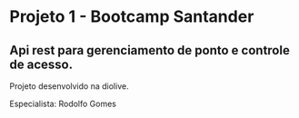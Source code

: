 # Projeto 1 - Bootcamp Santander

Api rest para gerenciamento de ponto e controle de acesso.
--------------------------------------------------------
Projeto desenvolvido na diolive.

Especialista: Rodolfo Gomes
